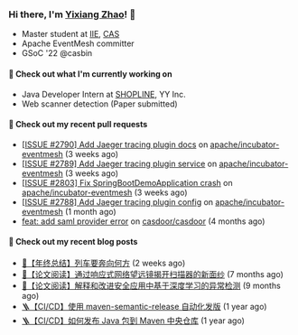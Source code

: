 ### Hi there, I'm [Yixiang Zhao](https://yinxiu.in)! 👋 

- Master student at [IIE](http://www.iie.ac.cn/), [CAS](https://www.cas.cn/)
- Apache EventMesh committer
- GSoC '22 @casbin

#### 🔭 Check out what I'm currently working on

- Java Developer Intern at [SHOPLINE](https://www.shopline.com/), YY Inc.
- Web scanner detection (Paper submitted)

#### 🔨 Check out my recent pull requests

- [[ISSUE #2790] Add Jaeger tracing plugin docs](https://github.com/apache/incubator-eventmesh/pull/2869) on [apache/incubator-eventmesh](https://github.com/apache/incubator-eventmesh) (3 weeks ago)
- [[ISSUE #2789] Add Jaeger tracing plugin service](https://github.com/apache/incubator-eventmesh/pull/2851) on [apache/incubator-eventmesh](https://github.com/apache/incubator-eventmesh) (3 weeks ago)
- [[ISSUE #2803] Fix SpringBootDemoApplication crash](https://github.com/apache/incubator-eventmesh/pull/2834) on [apache/incubator-eventmesh](https://github.com/apache/incubator-eventmesh) (3 weeks ago)
- [[ISSUE #2788] Add Jaeger tracing plugin config](https://github.com/apache/incubator-eventmesh/pull/2794) on [apache/incubator-eventmesh](https://github.com/apache/incubator-eventmesh) (1 month ago)
- [feat: add saml provider error](https://github.com/casdoor/casdoor/pull/1168) on [casdoor/casdoor](https://github.com/casdoor/casdoor) (4 months ago)

#### 📜 Check out my recent blog posts

- [🤡【年终总结】列车要奔向何方](https://yinxiu.in/2023/review-2022.html) (2 weeks ago)
- [📘【论文阅读】通过响应式网络望远镜揭开扫描器的新面纱](https://yinxiu.in/2022/paper-share-spoki.html) (7 months ago)
- [📘【论文阅读】解释和改进安全应用中基于深度学习的异常检测](https://yinxiu.in/2022/paper-share-deepaid.html) (9 months ago)
- [🪜【CI/CD】使用 maven-semantic-release 自动化发版](https://yinxiu.in/2021/maven-semantic-release.html) (1 year ago)
- [🪜【CI/CD】如何发布 Java 包到 Maven 中央仓库](https://yinxiu.in/2021/publish-to-maven.html) (1 year ago)






